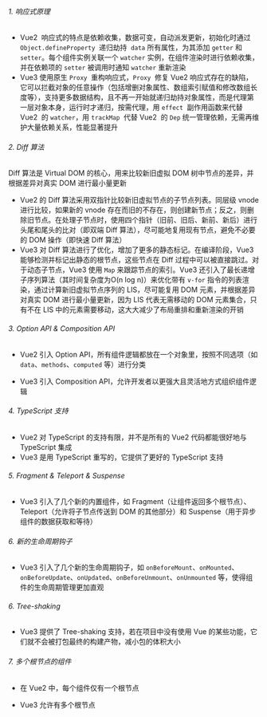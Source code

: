 ###### 1. 响应式原理

- Vue2  响应式的特点是依赖收集，数据可变，自动派发更新，初始化时通过 `Object.defineProperty`  递归劫持  `data` 所有属性，为其添加 `getter` 和 `setter`。每个组件实例关联一个 `watcher` 实例，在组件渲染时进行依赖收集，并在依赖项的 `setter` 被调用时通知 `watcher` 重新渲染
- Vue3 使用原生 `Proxy`  重构响应式，`Proxy`  修复 Vue2 响应式存在的缺陷，它可以拦截对象的任意操作（包括增删对象属性、数组索引赋值和修改数组长度等），支持更多数据结构，且不再一开始就递归劫持对象属性，而是代理第一层对象本身，运行时才递归，按需代理，用 `effect`  副作用函数来代替 Vue2  的 `watcher`，用 `trackMap`  代替 Vue2  的 `Dep` 统一管理依赖，无需再维护大量依赖关系，性能显著提升

###### 2. Diff 算法

Diff 算法是 Virtual DOM 的核心，用来比较新旧虚拟 DOM 树中节点的差异，并根据差异对真实 DOM 进行最小量更新

- Vue2 的 Diff 算法采用双指针比较新旧虚拟节点的子节点列表。同层级 vnode 进行比较，如果新的 vnode 存在而旧的不存在，则创建新节点；反之，则删除旧节点。在处理子节点时，使用四个指针（旧前、旧后、新前、新后）进行头尾和尾头的比对（即双端 Diff 算法），尽可能地复用现有节点，避免不必要的 DOM 操作（即快速 Diff 算法）
- Vue3 对 Diff 算法进行了优化，增加了更多的静态标记。在编译阶段，Vue3 能够检测并标记出静态的根节点，这些节点在 Diff 过程中可以被直接跳过。对于动态子节点，Vue3 使用 `Map` 来跟踪节点的索引。Vue3 还引入了最长递增子序列算法（其时间复杂度为O(n log n)）来优化带有 `v-for` 指令的列表渲染，通过计算新旧虚拟节点序列的 LIS，尽可能复用 DOM 元素，并根据差异对真实 DOM 进行最小量更新，因为 LIS 代表无需移动的 DOM 元素集合，只有不在 LIS 中的元素需要移动，这大大减少了布局重排和重新渲染的开销

###### 3. Option API & Composition API

- Vue2 引入 Option API，所有组件逻辑都放在一个对象里，按照不同选项（如 `data`、`methods`、`computed` 等）进行分类
* Vue3 引入 Composition API，允许开发者以更强大且灵活地方式组织组件逻辑

###### 4. TypeScript 支持

- Vue2 对 TypeScript 的支持有限，并不是所有的 Vue2 代码都能很好地与 TypeScript 集成
- Vue3 是用 TypeScript 重写的，它提供了更好的 TypeScript 支持

###### 5. Fragment & Teleport & Suspense

- Vue3 引入了几个新的内置组件，如 Fragment（让组件返回多个根节点）、Teleport（允许将子节点传送到 DOM 的其他部分）和 Suspense（用于异步组件的数据获取和等待）

###### 6. 新的生命周期钩子

- Vue3 引入了几个新的生命周期钩子，如 `onBeforeMount`、`onMounted`、`onBeforeUpdate`、`onUpdated`、`onBeforeUnmount`、`onUnmounted` 等，使得组件的生命周期管理更加直观

###### 6. Tree-shaking

- Vue3 提供了 Tree-shaking 支持，若在项目中没有使用 Vue 的某些功能，它们就不会被打包最终的构建产物，减小包的体积大小

###### 7. 多个根节点的组件

- 在 Vue2 中，每个组件仅有一个根节点
* Vue3 允许有多个根节点
